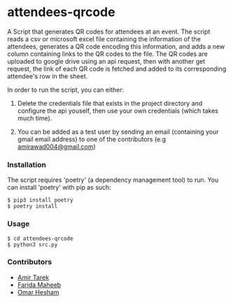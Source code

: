 # attendees-qrcode

A Script that generates QR codes for attendees at an event. The script reads a csv or microsoft excel file containing the information of the attendees, generates a QR code encoding this information, and adds a new column containing links to the QR codes to the file. The QR codes are uploaded to google drive using an api request, then with another get request, the link of each QR code is fetched and added to its corresponding attendee's row in the sheet.

In order to run the script, you can either:

1. Delete the credentials file that exists in the project directory and configure the api youself, then use your own credentials (which takes much time).

2. You can be added as a test user by sending an email (containing your gmail email address) to one of the contributors (e.g amirawad004@gmail.com)


### Installation
The script requires 'poetry' (a dependency management tool) to run. You can install 'poetry' with pip as such:
```
$ pip3 install poetry
$ poetry install
```

### Usage

```
$ cd attendees-qrcode
$ python3 src.py
``` 
### Contributors
- [Amir Tarek](https://github.com/amir-awad)
- [Farida Maheeb](https://github.com/FaridaAbdelghaffar)
- [Omar Hesham](https://github.com/omarhesham02)
